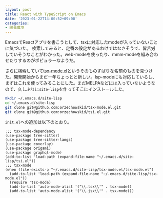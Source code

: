 ```yaml
---
layout: post
title: React with TypeScript on Emacs
date: '2023-01-22T14:00:52+09:00'
categories:
- 開発環境
---
```


EmacsでReactアプリを書こうとして、tsxに対応したmodeが入っていないことに気づいた。
検索してみると、定番の設定があるわけではなさそうで、皆苦労していそうなことがわかった。web-modeを使ったり、mmm-modeを組み合わせたりするのがポピュラーなようだ。

さらに検索していて[tsx-mode.el](https://github.com/orzechowskid/tsx-mode.el/)というそのものずばりな名前のものを見つけた。開発開始からまだ一年ちょっとと新しい。lsp-modeにも対応しているし、まずはこれを使ってみることにした。まだMELPAなどには入っていないようなので、久しぶりに`site-lisp`を作ってそこにインストールした。

```sh
mkdir ~/.emacs.d/site-lisp
cd ~/.emacs.d/site-lisp
git clone git@github.com:orzechowskid/tsx-mode.el.git
git clone git@github.com:orzechowskid/tsi.el.git
```

`init.el`への追加は以下のとおり。

```elisp
;;; tsx-mode-dependency
(use-package tree-sitter)
(use-package tree-sitter-langs)
(use-package coverlay)
(use-package origami)
(use-package graphql-mode)
(add-to-list 'load-path (expand-file-name "~/.emacs.d/site-lisp/tsi.el"))
;;; tsx-mode
(when (file-exists-p "~/.emacs.d/site-lisp/tsx-mode.el/tsx-mode.el")
  (add-to-list 'load-path (expand-file-name "~/.emacs.d/site-lisp/tsx-mode.el"))
  (require 'tsx-mode)
  (add-to-list 'auto-mode-alist '("\\.tsx\\'" . tsx-mode))
  (add-to-list 'auto-mode-alist '("\\.jsx\\'" . tsx-mode)))
```



